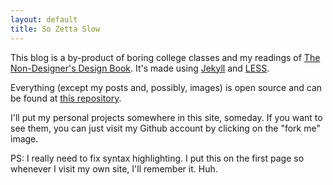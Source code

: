 ```yaml
---
layout: default
title: So Zetta Slow
---
```


This blog is a by-product of boring college classes and my readings of [The Non-Designer's Design Book](http://www.amazon.com/Non-Designers-Design-Edition-Designers-ebook/dp/B00125MJYM/ref=tmm_kin_title_0?ie=UTF8&qid=1344048960&sr=8-1). It's made using [Jekyll](https://github.com/mojombo/jekyll) and [LESS](http://lesscss.org/).

Everything (except my posts and, possibly, images) is open source and can be found at [this repository](https://github.com/agarie/so-zetta-slow).

I'll put my personal projects somewhere in this site, someday. If you want to see them, you can just visit my Github account by clicking on the "fork me" image.

PS: I really need to fix syntax highlighting. I put this on the first page so whenever I visit my own site, I'll remember it. Huh.
